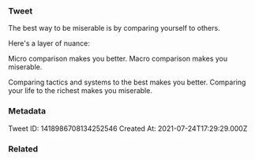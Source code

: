### Tweet
The best way to be miserable is by comparing yourself to others.

Here's a layer of nuance:

Micro comparison makes you better. Macro comparison makes you miserable. 

Comparing tactics and systems to the best makes you better. Comparing your life to the richest makes you miserable.

### Metadata
Tweet ID: 1418986708134252546
Created At: 2021-07-24T17:29:29.000Z

### Related

